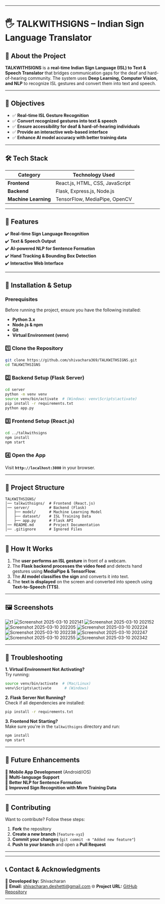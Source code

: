
---

# 🖐️ TALKWITHSIGNS – Indian Sign Language Translator  

## **📖 About the Project**  
**TALKWITHSIGNS** is a **real-time Indian Sign Language (ISL) to Text & Speech Translator** that bridges communication gaps for the deaf and hard-of-hearing community. The system uses **Deep Learning, Computer Vision, and NLP** to recognize ISL gestures and convert them into text and speech.  

---

## **🎯 Objectives**  
- ✅ **Real-time ISL Gesture Recognition**  
- ✅ **Convert recognized gestures into text & speech**  
- ✅ **Ensure accessibility for deaf & hard-of-hearing individuals**  
- ✅ **Provide an interactive web-based interface**  
- ✅ **Enhance AI model accuracy with better training data**  

---

## **🛠️ Tech Stack**  
| Category       | Technology Used |
|---------------|----------------|
| **Frontend**  | React.js, HTML, CSS, JavaScript |
| **Backend**   | Flask, Express.js, Node.js |
| **Machine Learning** | TensorFlow, MediaPipe, OpenCV |


---

## **🚀 Features**  
✔️ **Real-time Sign Language Recognition**  
✔️ **Text & Speech Output**  
✔️ **AI-powered NLP for Sentence Formation**  
✔️ **Hand Tracking & Bounding Box Detection**  
✔️ **Interactive Web Interface**  

---

## **📌 Installation & Setup**  

### **Prerequisites**  
Before running the project, ensure you have the following installed:  
- **Python 3.x**  
- **Node.js & npm**  
- **Git**  
- **Virtual Environment (venv)**  

### **1️⃣ Clone the Repository**  
```sh
git clone https://github.com/shivachara369/TALKWITHSIGNS.git
cd TALKWITHSIGNS
```

### **2️⃣ Backend Setup (Flask Server)**  
```sh
cd server
python -m venv venv
source venv/bin/activate  # (Windows: venv\Scripts\activate)
pip install -r requirements.txt
python app.py
```

### **3️⃣ Frontend Setup (React.js)**  
```sh
cd ../talkwithsigns
npm install
npm start
```

### **4️⃣ Open the App**  
Visit **`http://localhost:3000`** in your browser.

---

## **📂 Project Structure**  
```
TALKWITHSIGNS/
│── talkwithsigns/  # Frontend (React.js)
│── server/         # Backend (Flask)
│   ├── model/      # Machine Learning Model
│   ├── dataset/    # ISL Training Data
│   ├── app.py      # Flask API
│── README.md       # Project Documentation
│── .gitignore      # Ignored Files
```

---

## **📌 How It Works**  
1. The **user performs an ISL gesture** in front of a webcam.  
2. The **Flask backend processes the video feed** and detects hand gestures using **MediaPipe & TensorFlow**.  
3. The **AI model classifies the sign** and converts it into text.  
4. The **text is displayed** on the screen and converted into speech using **Text-to-Speech (TTS)**.  

---

## **🖼️ Screenshots**  
![t1](https://github.com/user-attachments/assets/7d79c3d4-2130-4a53-982e-a43305414d04)
![Screenshot 2025-03-10 202141](https://github.com/user-attachments/assets/8a577eec-2630-4607-a0a0-f9e4a4406aee)
![Screenshot 2025-03-10 202152](https://github.com/user-attachments/assets/ccd73cd9-c884-4ef1-b505-4682edbbb93b)
![Screenshot 2025-03-10 202205](https://github.com/user-attachments/assets/0da0ae9f-4fa1-4e50-9d72-2d09db395541)
![Screenshot 2025-03-10 202224](https://github.com/user-attachments/assets/70529dd1-4a75-4a66-bb35-a41a555daab4)
![Screenshot 2025-03-10 202238](https://github.com/user-attachments/assets/b9ee13e5-df08-453d-a2b9-8e31b7e5ab55)
![Screenshot 2025-03-10 202247](https://github.com/user-attachments/assets/25bfea47-593e-47fd-a5a6-730738dd4d50)
![Screenshot 2025-03-10 202255](https://github.com/user-attachments/assets/2fda24d1-fc40-47c6-b8f9-6fd812440922)
![Screenshot 2025-03-10 202342](https://github.com/user-attachments/assets/308f3e4c-3532-4afc-831b-422cc1f3511c)



---

## **📌 Troubleshooting**  
**1. Virtual Environment Not Activating?**  
Try running:  
```sh
source venv/bin/activate  # (Mac/Linux)
venv\Scripts\activate      # (Windows)
```

**2. Flask Server Not Running?**  
Check if all dependencies are installed:  
```sh
pip install -r requirements.txt
```

**3. Frontend Not Starting?**  
Make sure you're in the `talkwithsigns` directory and run:  
```sh
npm install
npm start
```

---

## **🎯 Future Enhancements**  
🔹 **Mobile App Development** (Android/iOS)  
🔹 **Multi-language Support**  
🔹 **Better NLP for Sentence Formation**  
🔹 **Improved Sign Recognition with More Training Data**  

---

## **🤝 Contributing**  
Want to contribute? Follow these steps:  
1. **Fork** the repository  
2. **Create a new branch** (`feature-xyz`)  
3. **Commit your changes** (`git commit -m "Added new feature"`)  
4. **Push to your branch** and open a **Pull Request**  

---
---

## **📞 Contact & Acknowledgments**  
👤 **Developed by:** Shivacharan  
📧 **Email:** shivacharan.deshetti@gmail.com 
🌐 **Project URL:** [GitHub Repository](https://github.com/shivachara369/TALKWITHSIGNS)  

---
